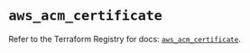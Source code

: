 # `aws_acm_certificate`

Refer to the Terraform Registry for docs: [`aws_acm_certificate`](https://registry.terraform.io/providers/hashicorp/aws/6.5.0/docs/resources/acm_certificate).
